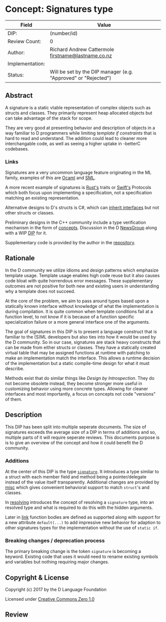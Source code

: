 # Concept: Signatures type

| Field           | Value                                                           |
|-----------------|-----------------------------------------------------------------|
| DIP:            | (number/id)                                                     |
| Review Count:   | 0                                                               |
| Author:         | Richard Andrew Cattermole <firstname@lastname.co.nz>            |
| Implementation: |                                                                 |
| Status:         | Will be set by the DIP manager (e.g. "Approved" or "Rejected")  |

## Abstract

A signature is a static vtable representation of complex objects such as structs and classes.
They primarily represent heap allocated objects but can take advantage of the stack for scope.

They are very good at presenting behavior and description of objects in a way familiar to D programmers while limiting _template if constraints_ that is hard to read and understand. The addition could lead to cleaner more interchangable code, as well as seeing a higher uptake in -betterC codebases.

### Links

Signatures are a very uncommon language feature originating in the ML family, examples of this are [Ocaml](https://caml.inria.fr/pub/docs/manual-ocaml/moduleexamples.html) and [SML](http://www.smlnj.org/doc/Conversion/modules.html).

A more recent example of signatures is [Rust's](https://doc.rust-lang.org/1.8.0/book/traits.html) traits or [Swift's](https://developer.apple.com/library/content/documentation/Swift/Conceptual/Swift_Programming_Language/Protocols.html#//apple_ref/doc/uid/TP40014097-CH25-ID267) Protocols which both focus upon implementing a specification, not a specification matching an existing representation.

Alternative designs to D's structs is C#, which can [inherit interfaces](https://docs.microsoft.com/en-us/dotnet/csharp/programming-guide/classes-and-structs/structs) but not other structs or classes.

Preliminary designs in the C++ community include a type verification mechanism in the form of [concepts](https://accu.org/index.php/journals/2198). Discussion in the D [NewsGroup](https://forum.dlang.org/post/oju39p$1il3$1@digitalmars.com) along with a WIP [DIP](https://wiki.dlang.org/User:9rnsr/DIP:_Template_Parameter_Constraint) for it.

Supplementary code is provided by the author in the [repository](https://github.com/rikkimax/stdc-signatures).

## Rationale

In the D community we utilize idioms and design patterns which emphasize template usage. Template usage enables high code reuse but it also causes code bloat with quite horrendous error messages. These supplementary outcomes are not positive for both new and existing users in understanding why a template does not succeed.

At the core of the problem, we aim to pass around types based upon a statically known interface without knowledge of what the implementation is during compilation. It is quite common when template conditions fail at a function level, to not know if it is because of a function specific specialization failure or a more general interface one of the arguments.

The goal of signatures in this DIP is to present a language construct that is familiar to the (S)ML developers but also ties into how it would be used by the D community. So in our case, signatures are stack heavy constructs that can be made from either structs or classes. They have a statically created virtual table that may be assigned functions at runtime with patching to make an implementation match the interface. This allows a runtime decision of the implementation but a static compile-time design for what it must describe.

Methods exist that do similar things like _Design by Introspection_. They do not become obsolete instead, they become stronger more useful in customizing behavior using more concrete types. Allowing for cleaner interfaces and most importantly, a focus on concepts not code "versions" of them.

## Description

This DIP has been split into multiple seperate documents. The size of signatures exceeds the average size of a DIP in terms of additions and so, multiple parts of it will require seperate reviews. This documents purpose is is to give an overview of the concept and how it could benefit the D community.

### Additions

At the center of this DIP is the type [``signature``](type.md). It introduces a type similar to a struct with each member field and method being a pointer/delegate instead of the value itself transparently. Additional changes are provided by [misc](misc.md) which gives convenient behavioral support to match ``struct``'s and classes.

In [resolving](resolving.md) introduces the concept of resolving a ``signature`` type, into an resolved type and what is required to do this with the hidden arguments.

Later in [link](bodies.md) function bodies are defined as supported along with support for a new attribute ``default(...)`` to add impressive new behavior for adaption to other signatures types for the implementation without the use of ``static if``.

### Breaking changes / deprecation process

The primary breaking change is the token ``signature`` is becoming a keyword.
Existing code that uses it would need to rename existing symbols and variables but nothing requiring major changes.

## Copyright & License

Copyright (c) 2017 by the D Language Foundation

Licensed under [Creative Commons Zero 1.0](https://creativecommons.org/publicdomain/zero/1.0/legalcode.txt)

## Review
